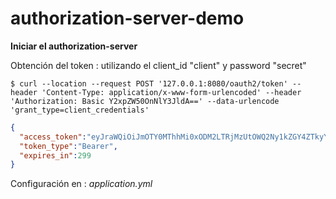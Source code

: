 # authorization-server-demo

**Iniciar el authorization-server**

Obtención del token : utilizando el client_id "client" y password "secret"

```
$ curl --location --request POST '127.0.0.1:8080/oauth2/token' --header 'Content-Type: application/x-www-form-urlencoded' --header 'Authorization: Basic Y2xpZW50OnNlY3JldA==' --data-urlencode 'grant_type=client_credentials'
```
```json
{
  "access_token":"eyJraWQiOiJmOTY0MThhMi0xODM2LTRjMzUtOWQ2Ny1kZGY4ZTkyYWQ3MWQiLCJhbGciOiJSUzI1NiJ9.eyJzdWIiOiJjbGllbnQiLCJhdWQiOiJjbGllbnQiLCJuYmYiOjE3MTgwMzQxOTUsImlzcyI6Imh0dHA6Ly8xMjcuMC4wLjE6ODA4MCIsImV4cCI6MTcxODAzNDQ5NSwiaWF0IjoxNzE4MDM0MTk1fQ.GqS7rWnEuEfGiRwyP8v_Dl69JRUI74RFf7wNspph8QNFs17EyG3u-GzK7PAIXlf_ptw6teA0SRhqTHA93NNLTirCiSDECVnAiAtSn3xYVDSD_wphkAEcJJ5qPbC6MLstv3VRrSzWEZoUpfnYAFflMm-y_LAhvrE038LaMVL4_Y8XpO0GdgAIVs1YWRCFojRBM83WgM5ADPJtNmuckOdTIEC6vvHd29F5aqIcnlZY3grP2qyhqT0KNeExHpSBYXCbYXTTXyGAtNkT1x7QX85WRoFefYqJQXMM-SpiK2hBDbC5ELTmiQQze_QoijjFLQnl71lXlUi3T7O5aPozsrkqHw",
  "token_type":"Bearer",
  "expires_in":299
}
```
Configuración en : _application.yml_



